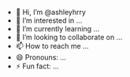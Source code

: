 - 👋 Hi, I’m @ashleyhrry
- 👀 I’m interested in ...
- 🌱 I’m currently learning ...
- 💞️ I’m looking to collaborate on ...
- 📫 How to reach me ...
- 😄 Pronouns: ...
- ⚡ Fun fact: ...

<!---
ashleyhrry/ashleyhrry is a ✨ special ✨ repository because its `README.md` (this file) appears on your GitHub profile.
You can click the Preview link to take a look at your changes.
--->
